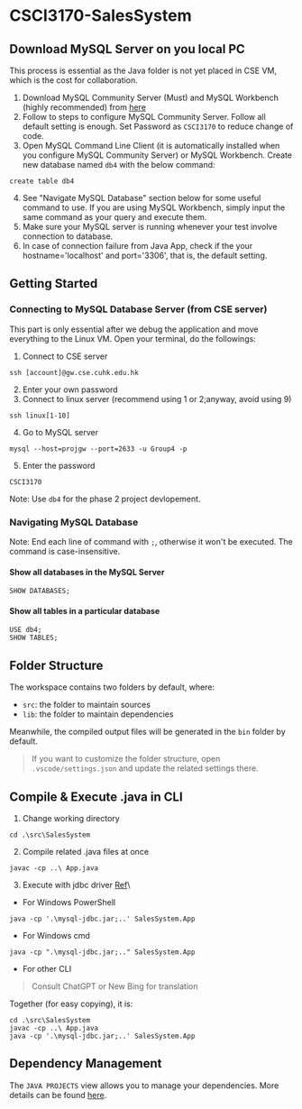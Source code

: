 # CSCI3170-SalesSystem
## Download MySQL Server on you local PC
This process is essential as the Java folder is not yet placed in CSE VM, which is the cost for collaboration.
1. Download MySQL Community Server (Must) and MySQL Workbench (highly recommended) from [here](https://dev.mysql.com/downloads/)
2. Follow to steps to configure MySQL Community Server. Follow all default setting is enough. Set Password as `CSCI3170` to reduce change of code.
3. Open MySQL Command Line Client (it is automatically installed when you configure MySQL Community Server) or MySQL Workbench. Create new database named `db4` with the below command:
```
create table db4
```
4. See "Navigate MySQL Database" section below for some useful command to use. If you are using MySQL Workbench, simply input the same command as your query and execute them.
5. Make sure your MySQL server is running whenever your test involve connection to database.
6. In case of connection failure from Java App, check if the your hostname='localhost' and port='3306', that is, the default setting. 
## Getting Started
### Connecting to MySQL Database Server (from CSE server)
This part is only essential after we debug the application and move everything to the Linux VM.
Open your terminal, do the followings:
1. Connect to CSE server
```
ssh [account]@gw.cse.cuhk.edu.hk
```
2. Enter your own password
3. Connect to linux server (recommend using 1 or 2;anyway, avoid using 9)
```
ssh linux[1-10]
```
4. Go to MySQL server
```
mysql --host=projgw --port=2633 -u Group4 -p
```
5. Enter the password
```
CSCI3170
```

Note: Use `db4` for the phase 2 project devlopement.
### Navigating MySQL Database
Note: End each line of command with `;`, otherwise it won't be executed. The command is case-insensitive.
#### Show all databases in the MySQL Server
```
SHOW DATABASES;
```
#### Show all tables in a particular database
```
USE db4;
SHOW TABLES;
```
## Folder Structure

The workspace contains two folders by default, where:

- `src`: the folder to maintain sources
- `lib`: the folder to maintain dependencies

Meanwhile, the compiled output files will be generated in the `bin` folder by default.

> If you want to customize the folder structure, open `.vscode/settings.json` and update the related settings there.

## Compile & Execute .java in CLI
1. Change working directory
```
cd .\src\SalesSystem
```
2. Compile related .java files at once
```
javac -cp ..\ App.java
```
3. Execute with jdbc driver [Ref](https://stackoverflow.com/questions/18093928/what-does-could-not-find-or-load-main-class-mean)\
- For Windows PowerShell
```
java -cp '.\mysql-jdbc.jar;..' SalesSystem.App
```
- For Windows cmd
```
java -cp ".\mysql-jdbc.jar;.." SalesSystem.App
```
- For other CLI
> Consult ChatGPT or New Bing for translation

Together (for easy copying), it is:
```
cd .\src\SalesSystem
javac -cp ..\ App.java
java -cp '.\mysql-jdbc.jar;..' SalesSystem.App
```
## Dependency Management

The `JAVA PROJECTS` view allows you to manage your dependencies. More details can be found [here](https://github.com/microsoft/vscode-java-dependency#manage-dependencies).
